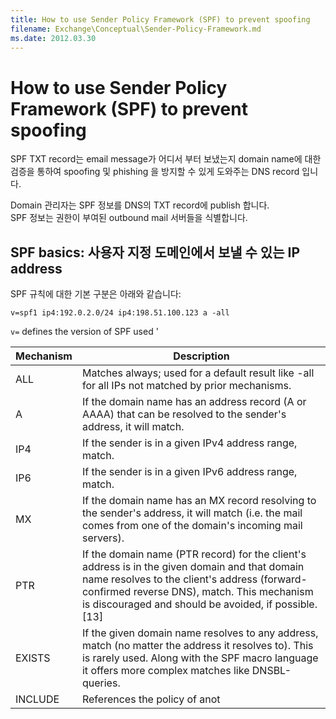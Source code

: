 ```yaml
---
title: How to use Sender Policy Framework (SPF) to prevent spoofing
filename: Exchange\Conceptual\Sender-Policy-Framework.md
ms.date: 2012.03.30
---
```


# How to use Sender Policy Framework (SPF) to prevent spoofing

SPF TXT record는 email message가 어디서 부터 보냈는지 domain name에 대한 검증을 통하여 spoofing 및 phishing 을 방지할 수 있게 도와주는 DNS record 입니다.

Domain 관리자는 SPF 정보를 DNS의 TXT record에 publish 합니다.  
SPF 정보는 권한이 부여된 outbound mail 서버들을 식별합니다.

## SPF basics: 사용자 지정 도메인에서 보낼 수 있는 IP address

SPF 규칙에 대한 기본 구분은 아래와 같습니다:

`v=spf1 ip4:192.0.2.0/24 ip4:198.51.100.123 a -all`

`v=` defines the version of SPF used
'

| Mechanism | Description |
|--|--|
| ALL |	Matches always; used for a default result like -all for all IPs not matched by prior mechanisms. |
| A | If the domain name has an address record (A or AAAA) that can be resolved to the sender's address, it will match. |
| IP4 | If the sender is in a given IPv4 address range, match. |
| IP6 | If the sender is in a given IPv6 address range, match. |
| MX | If the domain name has an MX record resolving to the sender's address, it will match (i.e. the mail comes from one of the domain's incoming mail servers). |
| PTR | If the domain name (PTR record) for the client's address is in the given domain and that domain name resolves to the client's address (forward-confirmed reverse DNS), match. This mechanism is discouraged and should be avoided, if possible.[13] |
| EXISTS | If the given domain name resolves to any address, match (no matter the address it resolves to). This is rarely used. Along with the SPF macro language it offers more complex matches like DNSBL-queries. |
| INCLUDE | References the policy of anot|her domain. If that domain's policy passes, this mechanism passes. However, if the included policy fails, processing continues. To fully delegate to another domain's policy, the redirect extension must be used. |

